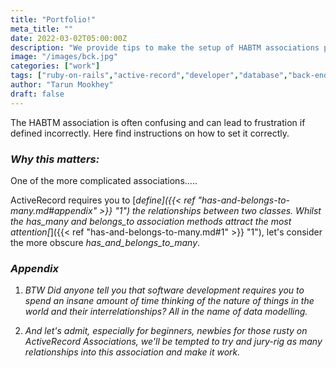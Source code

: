 ```yaml
---
title: "Portfolio!"
meta_title: ""
date: 2022-03-02T05:00:00Z
description: "We provide tips to make the setup of HABTM associations painfree."
image: "/images/bck.jpg"
categories: ["work"]
tags: ["ruby-on-rails","active-record","developer","database","back-end"]
author: "Tarun Mookhey"
draft: false
---
```

The HABTM association is often confusing and can lead to frustration if defined incorrectly. Here find instructions on how to set it correctly. 


### ***Why this matters:***

One of the more complicated associations.....

ActiveRecord requires you to [*define]({{< ref "has-and-belongs-to-many.md#appendix" >}} "1") the relationships between two classes.
Whilst the *has_many* and *belongs_to* association methods attract the most attention[*]({{< ref "has-and-belongs-to-many.md#1" >}} "1"), let's consider the more obscure *has_and_belongs_to_many*.

### ***Appendix***
1. *BTW Did anyone tell you that software development requires you to spend an insane amount of time thinking of the nature of things in the world and their interrelationships? All in the name of data modelling.*

2. *And let's admit, especially for beginners, newbies for those rusty on ActiveRecord Associations, we'll be tempted to try and jury-rig as many relationships into this association and make it work.* 